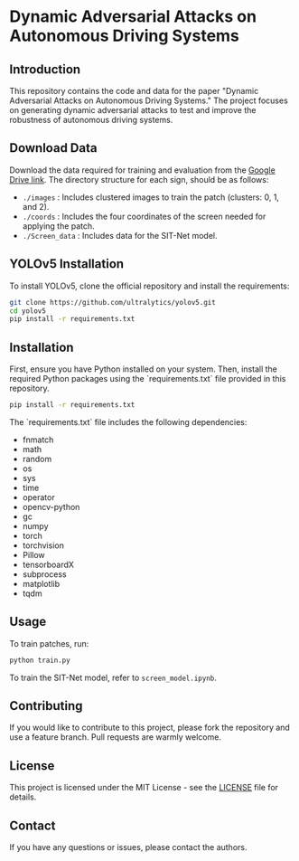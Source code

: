 
# Dynamic Adversarial Attacks on Autonomous Driving Systems

## Introduction

This repository contains the code and data for the paper "Dynamic Adversarial Attacks on Autonomous Driving Systems." The project focuses on generating dynamic adversarial attacks to test and improve the robustness of autonomous driving systems.

## Download Data

Download the data required for training and evaluation from the [Google Drive link](https://drive.google.com/drive/folders/1UiODhj44Wos0TJAiK1067lCwvnoJt0qu). The directory structure for each sign, should be as follows:

- `./images` : Includes clustered images to train the patch (clusters: 0, 1, and 2).
- `./coords` : Includes the four coordinates of the screen needed for applying the patch.
- `./Screen_data` : Includes data for the SIT-Net model.

## YOLOv5 Installation

To install YOLOv5, clone the official repository and install the requirements:

```bash
git clone https://github.com/ultralytics/yolov5.git
cd yolov5
pip install -r requirements.txt
```

## Installation

First, ensure you have Python installed on your system. Then, install the required Python packages using the \`requirements.txt\` file provided in this repository.

```bash
pip install -r requirements.txt
```

The \`requirements.txt\` file includes the following dependencies:

- fnmatch
- math
- random
- os
- sys
- time
- operator
- opencv-python
- gc
- numpy
- torch
- torchvision
- Pillow
- tensorboardX
- subprocess
- matplotlib
- tqdm

## Usage

To train patches, run:

```bash
python train.py
```

To train the SIT-Net model, refer to `screen_model.ipynb`.

## Contributing

If you would like to contribute to this project, please fork the repository and use a feature branch. Pull requests are warmly welcome.

## License

This project is licensed under the MIT License - see the [LICENSE](LICENSE) file for details.

## Contact

If you have any questions or issues, please contact the authors.
